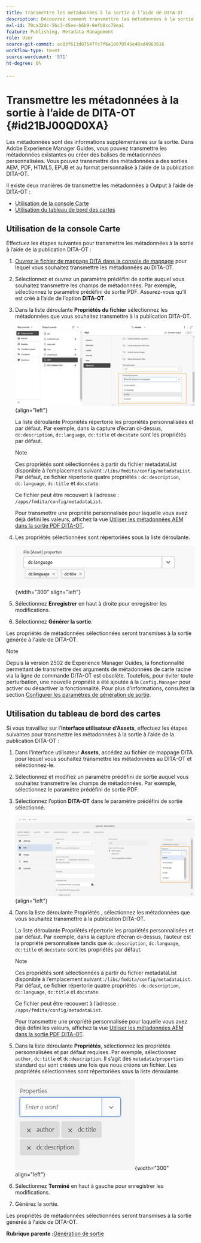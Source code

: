 ```yaml
---
title: Transmettre les métadonnées à la sortie à l’aide de DITA-OT
description: Découvrez comment transmettre les métadonnées à la sortie à l’aide de la publication DITA-OT dans AEM Guides.
exl-id: 70ca32dc-56c3-45ee-b6b9-0efb8cc79ea1
feature: Publishing, Metadata Management
role: User
source-git-commit: ac83f613d87547fc7f6a18070545e40ad4963616
workflow-type: tm+mt
source-wordcount: '571'
ht-degree: 0%

---
```


# Transmettre les métadonnées à la sortie à l’aide de DITA-OT {#id21BJ00QD0XA}

Les métadonnées sont des informations supplémentaires sur la sortie. Dans Adobe Experience Manager Guides, vous pouvez transmettre les métadonnées existantes ou créer des balises de métadonnées personnalisées. Vous pouvez transmettre des métadonnées à des sorties AEM, PDF, HTML5, EPUB et au format personnalisé à l’aide de la publication DITA-OT.

Il existe deux manières de transmettre les métadonnées à Output à l’aide de DITA-OT :

- [Utilisation de la console Carte](#using-map-console)
- [Utilisation du tableau de bord des cartes](#using-map-dashboard)

## Utilisation de la console Carte

Effectuez les étapes suivantes pour transmettre les métadonnées à la sortie à l’aide de la publication DITA-OT :

1. [Ouvrez le fichier de mappage DITA dans la console de mappage](./open-files-map-console.md) pour lequel vous souhaitez transmettre les métadonnées au DITA-OT.
1. Sélectionnez et ouvrez un paramètre prédéfini de sortie auquel vous souhaitez transmettre les champs de métadonnées. Par exemple, sélectionnez le paramètre prédéfini de sortie PDF. Assurez-vous qu’il est créé à l’aide de l’option **DITA-OT**.
1. Dans la liste déroulante **Propriétés du fichier** sélectionnez les métadonnées que vous souhaitez transmettre à la publication DITA-OT.

   ![](images/custom-metadata-output-preset-new.png){align="left"}

   La liste déroulante Propriétés répertorie les propriétés personnalisées et par défaut. Par exemple, dans la capture d’écran ci-dessus, `dc:description`, `dc:language`, `dc:title` et `docstate` sont les propriétés par défaut.

   >[!NOTE]
   >
   > Ces propriétés sont sélectionnées à partir du fichier metadataList disponible à l’emplacement suivant :`/libs/fmdita/config/metadataList`. Par défaut, ce fichier répertorie quatre propriétés : `dc:description`, `dc:language`, `dc:title` et `docstate`.

   Ce fichier peut être recouvert à l’adresse : `/apps/fmdita/config/metadataList`.

   Pour transmettre une propriété personnalisée pour laquelle vous avez déjà défini les valeurs, affichez la vue [Utiliser les métadonnées AEM dans la sortie PDF DITA-OT](https://experienceleaguecommunities.adobe.com/t5/xml-documentation-discussions/use-aem-metadata-in-dita-ot-pdf-output/td-p/411880).

1. Les propriétés sélectionnées sont répertoriées sous la liste déroulante.

   ![](images/metadata-added-dropdown.png){width="300" align="left"}

1. Sélectionnez **Enregistrer** en haut à droite pour enregistrer les modifications.
1. Sélectionnez **Générer la sortie**.

Les propriétés de métadonnées sélectionnées seront transmises à la sortie générée à l&#39;aide de DITA-OT.

>[!NOTE]
>
> Depuis la version 2502 de Experience Manager Guides, la fonctionnalité permettant de transmettre des arguments de métadonnées de carte racine via la ligne de commande DITA-OT est obsolète. Toutefois, pour éviter toute perturbation, une nouvelle propriété a été ajoutée à la `Config.Manager` pour activer ou désactiver la fonctionnalité.  Pour plus d’informations, consultez la section [Configurer les paramètres de génération de sortie](../cs-install-guide/conf-output-generation.md#configure-the-dita-ot-command-line-arguement-field-on-the-dita-map-dashboard).

## Utilisation du tableau de bord des cartes

Si vous travaillez sur l’**interface utilisateur d’Assets**, effectuez les étapes suivantes pour transmettre les métadonnées à la sortie à l’aide de la publication DITA-OT :

1. Dans l’interface utilisateur **Assets**, accédez au fichier de mappage DITA pour lequel vous souhaitez transmettre les métadonnées au DITA-OT et sélectionnez-le.
1. Sélectionnez et modifiez un paramètre prédéfini de sortie auquel vous souhaitez transmettre les champs de métadonnées. Par exemple, sélectionnez le paramètre prédéfini de sortie PDF.
1. Sélectionnez l’option **DITA-OT** dans le paramètre prédéfini de sortie sélectionné.

   ![](images/custom-meta-data-output-preset.png){align="left"}

1. Dans la liste déroulante Propriétés , sélectionnez les métadonnées que vous souhaitez transmettre à la publication DITA-OT.

   La liste déroulante Propriétés répertorie les propriétés personnalisées et par défaut. Par exemple, dans la capture d’écran ci-dessus, l’auteur est la propriété personnalisée tandis que `dc:description`, `dc:language`, `dc:title` et `docstate` sont les propriétés par défaut.

   >[!NOTE]
   >
   > Ces propriétés sont sélectionnées à partir du fichier metadataList disponible à l’emplacement suivant :`/libs/fmdita/config/metadataList`. Par défaut, ce fichier répertorie quatre propriétés : `dc:description`, `dc:language`, `dc:title` et `docstate`.

   Ce fichier peut être recouvert à l’adresse : `/apps/fmdita/config/metadataList`.

   Pour transmettre une propriété personnalisée pour laquelle vous avez déjà défini les valeurs, affichez la vue [Utiliser les métadonnées AEM dans la sortie PDF DITA-OT](https://experienceleaguecommunities.adobe.com/t5/xml-documentation-discussions/use-aem-metadata-in-dita-ot-pdf-output/td-p/411880).

1. Dans la liste déroulante **Propriétés**, sélectionnez les propriétés personnalisées et par défaut requises. Par exemple, sélectionnez `author`, `dc:title` et `dc:description`. Il s’agit des `metadata/properties` standard qui sont créées une fois que nous créons un fichier. Les propriétés sélectionnées sont répertoriées sous la liste déroulante.

   ![](images/selected-metadata-properties.png){width="300" align="left"}

1. Sélectionnez **Terminé** en haut à gauche pour enregistrer les modifications.
1. Générez la sortie.

Les propriétés de métadonnées sélectionnées seront transmises à la sortie générée à l&#39;aide de DITA-OT.



**Rubrique parente :**&#x200B;[ Génération de sortie](generate-output.md)
